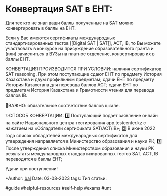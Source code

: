 # Конвертация SAT в ЕНТ:

Для тех кто не знал ваши баллы полученные на SAT можно конвертировать в баллы на ЕНТ.

Если у Вас имеются сертификаты международных стандартизированных тестов [[Digital SAT | SAT]], ACT, IB, то Вы можете участвовать в конкурсе на присуждение образовательного гранта и (или) зачислиться в ВУЗы на платное отделение, конвертировав их в баллы ЕНТ. 

КОНВЕРТАЦИЯ ПРОИЗВОДИТСЯ ПРИ УСЛОВИИ: наличия сертификатов SAT reasoning. При этом поступающие сдают ЕНТ по предмету История Казахстана и двум профильным предметам; сдачи ЕНТ по предмету История Казахстана для перевода баллов АСТ; сдачи ЕНТ по предметам История Казахстана и Грамотности чтения для перевода баллов IB.

📌ВАЖНО: обязательное соответствие баллов шкале.

✨СПОСОБ КОНВЕРТАЦИИ:
1️⃣ Поступающий подает заявление онлайн на сайте Национального центра тестирования app.testcenter.kz с нажатием на «Обладатели сертификата SAT/ACT/IB»;
2️⃣ В июне 2022 года список обладателей международных сертификатов для утверждения направляется в Министерство образования и науки РК;
3️⃣ После утверждения списка Министерством образования и науки РК результаты международных стандартизированных тестов SAT, ACT, IB переводятся в баллы ЕНТ;

Удачи при поступлении!

*Author: [bal](https://t.me/baalkaa)
Date: 03-08-2023
tags:
Тип статьи:

#guide 
#helpful-resources
#self-help
#exams 
#unt
